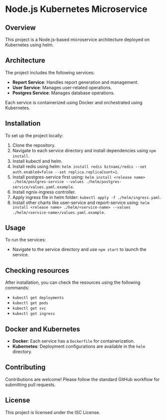 # Node.js Kubernetes Microservice

## Overview

This project is a Node.js-based microservice architecture deployed on Kubernetes using helm.

## Architecture

The project includes the following services:

- **Report Service**: Handles report generation and management.
- **User Service**: Manages user-related operations.
- **Postgres Service**: Manages database operations.

Each service is containerized using Docker and orchestrated using Kubernetes.

## Installation

To set up the project locally:

1. Clone the repository.
2. Navigate to each service directory and install dependencies using `npm install`.
3. Install kubectl and helm.
4. Install redis using helm: `helm install redis bitnami/redis --set auth.enabled=false --set replica.replicaCount=1`.
5. Install postgres-service first using: `helm install <release name> ./helm/postgres-service --values ./helm/postgres-service/values.yaml.example`.
6. Install ngnix-ingress controller.
7. Apply ingress file in helm folder: `kubectl apply -f ./helm/ingress.yaml`.
8. Install other charts like user-service and report-service using: `helm install <release name> ./helm/<service-name> --values ./helm/<service-name>/values.yaml.example`.

## Usage

To run the services:

- Navigate to the service directory and use `npm start` to launch the service.

## Checking resources

After installation, you can check the resources using the following commands:

- `kubectl get deployments`
- `kubectl get pods`
- `kubectl get svc`
- `kubectl get ingress`

## Docker and Kubernetes

- **Docker**: Each service has a `Dockerfile` for containerization.
- **Kubernetes**: Deployment configurations are available in the `helm` directory.

## Contributing

Contributions are welcome! Please follow the standard GitHub workflow for submitting pull requests.

## License

This project is licensed under the ISC License.
